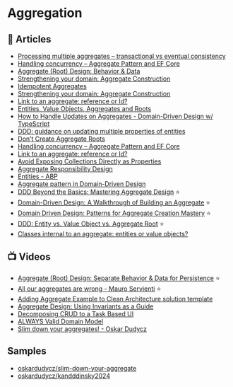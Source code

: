 # Aggregation

## 📕 Articles

- [Processing multiple aggregates – transactional vs eventual consistency](https://www.kamilgrzybek.com/design/processing-multiple-aggregates-transactional-vs-eventual-consistency/)
- [Handling concurrency – Aggregate Pattern and EF Core](http://www.kamilgrzybek.com/design/handling-concurrency-aggregate-pattern-and-ef-core/) 
- [Aggregate (Root) Design: Behavior & Data](https://codeopinion.com/aggregate-root-design-behavior-data/?utm_source=feedly&utm_medium=rss&utm_campaign=aggregate-root-design-behavior-data) 
- [Strengthening your domain: Aggregate Construction](https://lostechies.com/jimmybogard/2010/02/24/strengthening-your-domain-aggregate-construction/)
- [Idempotent Aggregates](https://codeopinion.com/idempotent-aggregates/)
- [Strengthening your domain: Aggregate Construction](https://lostechies.com/jimmybogard/2010/02/24/strengthening-your-domain-aggregate-construction/)
- [Link to an aggregate: reference or Id?](https://enterprisecraftsmanship.com/2016/03/08/link-to-an-aggregate-reference-or-id/)
- [Entities, Value Objects, Aggregates and Roots](https://lostechies.com/jimmybogard/2008/05/21/entities-value-objects-aggregates-and-roots/)
- [How to Handle Updates on Aggregates - Domain-Driven Design w/ TypeScript](https://khalilstemmler.com/articles/typescript-domain-driven-design/updating-aggregates-in-domain-driven-design/)
- [DDD: guidance on updating multiple properties of entities](https://stackoverflow.com/questions/33698225/ddd-guidance-on-updating-multiple-properties-of-entities)
- [Don’t Create Aggregate Roots](https://udidahan.com/2009/06/29/dont-create-aggregate-roots/)
- [Handling concurrency – Aggregate Pattern and EF Core](http://www.kamilgrzybek.com/design/handling-concurrency-aggregate-pattern-and-ef-core/)
- [Link to an aggregate: reference or Id?](https://enterprisecraftsmanship.com/posts/link-to-an-aggregate-reference-or-id/)
- [Avoid Exposing Collections Directly as Properties](https://ardalis.com/avoid-collections-as-properties/?utm_sq=grcpqjyka3)
- [Aggregate Responsibility Design](https://ardalis.com/aggregate-responsibility-design/)
- [Entities - ABP](https://docs.abp.io/en/abp/latest/Entities)
- [Aggregate pattern in Domain-Driven Design](https://medium.com/eventuous/aggregate-pattern-in-domain-driven-design-7ad823475099)
- [DDD Beyond the Basics: Mastering Aggregate Design](https://medium.com/ssense-tech/ddd-beyond-the-basics-mastering-aggregate-design-26591e218c8c) ⭐
- [Domain-Driven Design: A Walkthrough of Building an Aggregate](https://betterprogramming.pub/domain-driven-design-a-walkthrough-of-building-an-aggregate-c84113aa9975) ⭐
- [Domain Driven Design: Patterns for Aggregate Creation Mastery](https://www.dandoescode.com/blog/domain-driven-design-patterns-for-aggregate-creation-mastery) ⭐
- [DDD: Entity vs. Value Object vs. Aggregate Root](https://mbarkt3sto.hashnode.dev/ddd-entity-vs-value-object-vs-aggregate-root) ⭐
- [Classes internal to an aggregate: entities or value objects?](https://enterprisecraftsmanship.com/posts/classes-internal-to-an-aggregate-entities-or-value-objects/)

## 📺 Videos

- [Aggregate (Root) Design: Separate Behavior & Data for Persistence](https://www.youtube.com/watch?v=GtWVGJp061A) ⭐
- [All our aggregates are wrong - Mauro Servienti](https://www.youtube.com/watch?v=hev65ozmYPI) ⭐
- [Adding Aggregate Example to Clean Architecture solution template](https://www.youtube.com/watch?v=kxuGtgOimGA)
- [Aggregate Design: Using Invariants as a Guide](https://www.youtube.com/watch?v=64ngP-aUYPc) 
- [Decomposing CRUD to a Task Based UI](https://www.youtube.com/watch?v=DjZepWrAKzM)
- [ALWAYS Valid Domain Model](https://www.youtube.com/watch?v=JZetlRXdYeI)
- [Slim down your aggregates! - Oskar Dudycz](https://www.architecture-weekly.com/p/webinar-8-slim-down-your-aggregates)

## Samples
- [oskardudycz/slim-down-your-aggregate](https://github.com/oskardudycz/slim-down-your-aggregate)
- [oskardudycz/kandddinsky2024](https://github.com/oskardudycz/kandddinsky2024)
